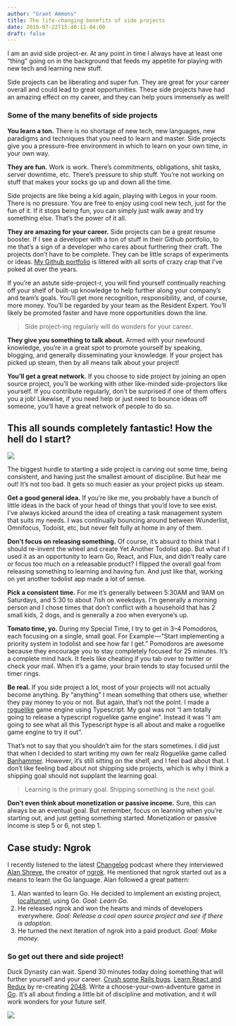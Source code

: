 ```yaml
---
author: "Grant Ammons"
title: The life-changing benefits of side projects
date: 2016-07-22T15:40:11-04:00
draft: false
---
```


I am an avid side project-er. At any point in time I always have at least one “thing” going on in the background that feeds my appetite for playing with new tech and learning new stuff.

Side projects can be liberating and super fun. They are great for your career overall and could lead to great opportunities. These side projects have had an amazing effect on my career, and they can help yours immensely as well!

### Some of the many benefits of side projects

**You learn a ton.** There is no shortage of new tech, new languages, new paradigms and techniques that you need to learn and master. Side projects give you a pressure-free environment in which to learn on your own time, in your own way.

**They are fun.** Work is work. There’s commitments, obligations, shit tasks, server downtime, etc. There’s pressure to ship stuff. You’re not working on stuff that makes your socks go up and down all the time.

Side projects are like being a kid again, playing with Legos in your room. There is no pressure. You are free to enjoy using cool new tech, just for the fun of it. If it stops being fun, you can simply just walk away and try something else. That’s the power of it all.

**They are amazing for your career.** Side projects can be a great resume booster. If I see a developer with a ton of stuff in their Github portfolio, to me that’s a sign of a developer who cares about furthering their craft. The projects don’t have to be complete. They can be little scraps of experiments or ideas. [My Github portfolio](https://github.com/gammons?tab=repositories) is littered with all sorts of crazy crap that I’ve poked at over the years.

If you’re an astute side-project-r, you will find yourself continually reaching off your shelf of built-up knowledge to help further along your company’s and team’s goals. You’ll get more recognition, responsibility, and, of course, more money. You’ll be regarded by your team as the Resident Expert. You’ll likely be promoted faster and have more opportunities down the line.

> Side project-ing regularly will do wonders for your career.

**They give you something to talk about.** Armed with your newfound knowledge, you’re in a great spot to promote yourself by speaking, blogging, and generally disseminating your knowledge. If your project has picked up steam, then by all means talk about your project!

**You’ll get a great network.** If you choose to side project by joining an open source project, you’ll be working with other like-minded side-projectors like yourself. If you contribute regularly, don’t be surprised if one of them offers you a job! Likewise, if you need help or just need to bounce ideas off someone, you’ll have a great network of people to do so.

## This all sounds completely fantastic! How the hell do I start?

<div class="caption">
  <img src="/images/spongebob.png" />
</div>

The biggest hurdle to starting a side project is carving out some time, being consistent, and having just the smallest amount of discipline. But hear me out! It’s not too bad. It gets so much easier as your project picks up steam.

**Get a good general idea.** If you’re like me, you probably have a bunch of little ideas in the back of your head of things that you’d love to see exist. I’ve always kicked around the idea of creating a task management system that suits my needs. I was continually bouncing around between Wunderlist, Omnifocus, Todoist, etc, but never felt fully at home in any of them.

**Don’t focus on releasing something.** Of course, it’s absurd to think that I should re-invent the wheel and create Yet Another Todolist app. But what if I used it as an opportunity to learn Go, React, and Flux, and didn’t really care or focus too much on a releasable product? I flipped the overall goal from releasing something to learning and having fun. And just like that, working on yet another todolist app made a lot of sense.

**Pick a consistent time.** For me it’s generally between 5:30AM and 9AM on Saturdays, and 5:30 to about 7ish on weekdays. I’m generally a morning person and I chose times that don’t conflict with a household that has 2 small kids, 2 dogs, and is generally a zoo when everyone’s up.

**Tomato time, yo.** During my Special Time, I try to get in 3–4 Pomodoros, each focusing on a single, small goal. For Example — “Start implementing a priority system in todolist and see how far I get.” Pomodoros are awesome because they encourage you to stay completely focused for 25 minutes. It’s a complete mind hack. It feels like cheating if you tab over to twitter or check your mail. When it’s a game, your brain tends to stay focused until the timer rings.

**Be real.** If you side project a lot, most of your projects will not actually become anything. By “anything” I mean something that others use, whether they pay money to you or not. But again, that’s not the point. I made a [roguelike](https://en.wikipedia.org/wiki/Roguelike) game engine using Typescript. My goal was not “I am totally going to release a typescript roguelike game engine”. Instead it was “I am going to see what all this Typescript hype is all about and make a roguelike game engine to try it out”.

That’s not to say that you shouldn’t aim for the stars sometimes. I did just that when I decided to start writing my own fer realz Roguelike game called [Banhammer](https://github.com/gammons/banhammer). However, it’s still sitting on the shelf, and I feel bad about that. I don’t like feeling bad about not shipping side projects, which is why I think a shipping goal should not supplant the learning goal.

> Learning is the primary goal.  Shipping something is the next goal.

**Don’t even think about monetization or passive income.** Sure, this can always be an eventual goal. But remember, focus on learning when you’re starting out, and just getting something started. Monetization or passive income is step 5 or 6, not step 1.

## Case study: Ngrok

I recently listened to the latest [Changelog](https://changelog.com/210/) podcast where they interviewed [Alan Shreve](https://inconshreveable.com/), the creator of [ngrok](http://ngrok.com/). He mentioned that ngrok started out as a means to learn the Go language. Alan followed a great pattern:

1. Alan wanted to learn Go. He decided to implement an existing project, [localtunnel](https://localtunnel.me/), using Go. *Goal: Learn Go.*
2.  He released ngrok and won the hearts and minds of developers everywhere. *Goal: Release a cool open source project and see if there is adoption.*
3. He turned the next iteration of ngrok into a paid product. *Goal: Make money.*

### So get out there and side project!

Duck Dynasty can wait. Spend 30 minutes today doing something that will further yourself and your career. [Crush some Rails bugs](http://guides.rubyonrails.org/contributing_to_ruby_on_rails.html). [Learn React and Redux](https://github.com/petehunt/react-howto) by re-creating [2048](https://gabrielecirulli.github.io/2048/). Write a choose-your-own-adventure game in [Go](https://golang.org/). It’s all about finding a little bit of discipline and motivation, and it will work wonders for your future self.

![](doit.jpeg)
